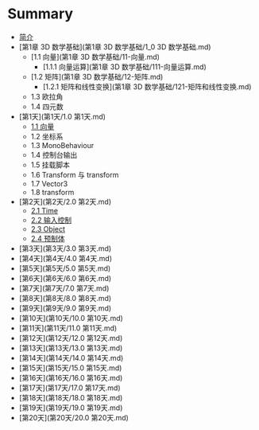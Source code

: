 # Summary

* [简介](README.md)
* [第1章 3D 数学基础](第1章 3D 数学基础/1_0 3D 数学基础.md)
    * [1.1 向量](第1章 3D 数学基础/11-向量.md)
        * [1.1.1 向量运算](第1章 3D 数学基础/111-向量运算.md)
    * [1.2 矩阵](第1章 3D 数学基础/12-矩阵.md)
        * [1.2.1 矩阵和线性变换](第1章 3D 数学基础/121-矩阵和线性变换.md)
    * 1.3 欧拉角
    * 1.4 四元数
* [第1天](第1天/1.0 第1天.md)
    * [1.1 向量](第1天/11-向量.md)
    * 1.2 坐标系
    * 1.3 MonoBehaviour
    * 1.4 控制台输出
    * 1.5 挂载脚本
    * 1.6 Transform 与 transform
    * 1.7 Vector3
    * 1.8 transform
* [第2天](第2天/2.0 第2天.md)
    * [2.1 Time](第2天/11-time.md)
    * [2.2 输入控制](第2天/12-输入控制.md)
    * [2.3 Object](第2天/13-object.md)
    * [2.4 预制体](第2天/14-预制体.md)
* [第3天](第3天/3.0 第3天.md)
* [第4天](第4天/4.0 第4天.md)
* [第5天](第5天/5.0 第5天.md)
* [第6天](第6天/6.0 第6天.md)
* [第7天](第7天/7.0 第7天.md)
* [第8天](第8天/8.0 第8天.md)
* [第9天](第9天/9.0 第9天.md)
* [第10天](第10天/10.0 第10天.md)
* [第11天](第11天/11.0 第11天.md)
* [第12天](第12天/12.0 第12天.md)
* [第13天](第13天/13.0 第13天.md)
* [第14天](第14天/14.0 第14天.md)
* [第15天](第15天/15.0 第15天.md)
* [第16天](第16天/16.0 第16天.md)
* [第17天](第17天/17.0 第17天.md)
* [第18天](第18天/18.0 第18天.md)
* [第19天](第19天/19.0 第19天.md)
* [第20天](第20天/20.0 第20天.md)

